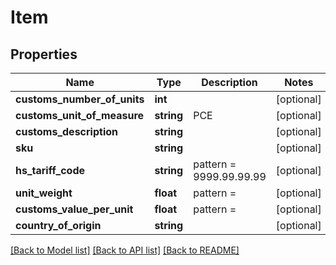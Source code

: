# Item

## Properties
Name | Type | Description | Notes
------------ | ------------- | ------------- | -------------
**customs_number_of_units** | **int** |  | [optional] 
**customs_unit_of_measure** | **string** | PCE | [optional] 
**customs_description** | **string** |  | [optional] 
**sku** | **string** |  | [optional] 
**hs_tariff_code** | **string** | pattern &#x3D; 9999.99.99.99 | [optional] 
**unit_weight** | **float** | pattern &#x3D; | [optional] 
**customs_value_per_unit** | **float** | pattern &#x3D; | [optional] 
**country_of_origin** | **string** |  | [optional] 

[[Back to Model list]](../README.md#documentation-for-models) [[Back to API list]](../README.md#documentation-for-api-endpoints) [[Back to README]](../README.md)


